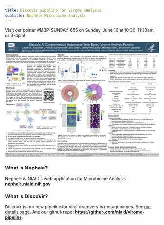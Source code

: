 ```yaml
---
title: DiscoVir pipeline for virome analysis
subtitle: Nephele Microbiome Analysis
---
```


Visit our poster #MBP-SUNDAY-655 on Sunday, June 16 at 10:30-11:30am or  3-4pm!

[![DiscoVir thumbnail](assets/DiscoVir_poster_FINAL.png)](assets/DiscoVir_poster_FINAL.pdf)

### What is Nephele?

Nephele is NIAID's web application for Microbiome Analysis **[nephele.niaid.nih.gov](https://nephele.niaid.nih.gov/)**

### What is DiscoVir?

DiscoVir is our new pipeline for viral discovery in metagenomes.  See [our details page](https://nephele.niaid.nih.gov/pipeline_details/discovir/). And our github repo: **https://github.com/niaid/virome-pipeline**.